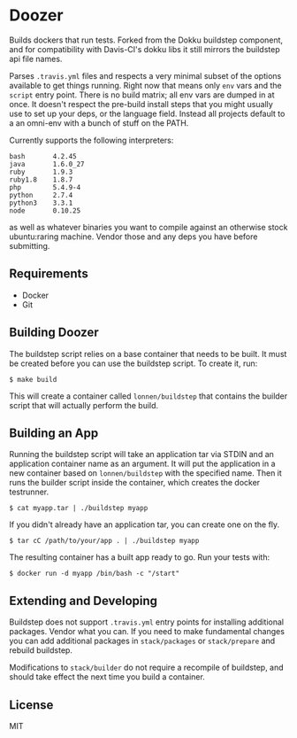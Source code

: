 # Doozer

Builds dockers that run tests. Forked from the Dokku buildstep component, and for compatibility with Davis-CI's dokku libs it still mirrors the buildstep api file names.

Parses `.travis.yml` files and respects a very minimal subset of the options available to get things running. Right now that means only `env` vars and the `script` entry point. There is no build matrix; all env vars are dumped in at once. It doesn't respect the pre-build install steps that you might usually use to set up your deps, or the language field. Instead all projects default to a an omni-env with a bunch of stuff on the PATH.

Currently supports the following interpreters:

    bash       4.2.45
    java       1.6.0_27
    ruby       1.9.3
    ruby1.8    1.8.7
    php        5.4.9-4
    python     2.7.4
    python3    3.3.1
    node       0.10.25

as well as whatever binaries you want to compile against an otherwise stock ubuntu:raring machine. Vendor those and any deps you have before submitting.

## Requirements

 * Docker
 * Git


## Building Doozer

The buildstep script relies on a base container that needs to be built. It must be created before you can use the buildstep script. To create it, run:

    $ make build

This will create a container called `lonnen/buildstep` that contains the builder script that will actually perform the build.

## Building an App

Running the buildstep script will take an application tar via STDIN and an application container name as an argument. It will put the application in a new container based on `lonnen/buildstep` with the specified name. Then it runs the builder script inside the container, which creates the docker testrunner.

    $ cat myapp.tar | ./buildstep myapp

If you didn't already have an application tar, you can create one on the fly.

    $ tar cC /path/to/your/app . | ./buildstep myapp

The resulting container has a built app ready to go. Run your tests with:

    $ docker run -d myapp /bin/bash -c "/start"

## Extending and Developing

Buildstep does not support `.travis.yml` entry points for installing additional packages. Vendor what you can. If you need to make fundamental changes you can add additional packages in `stack/packages` or `stack/prepare` and rebuild buildstep.

Modifications to `stack/builder` do not require a recompile of buildstep, and should take effect the next time you build a container.

## License

MIT
